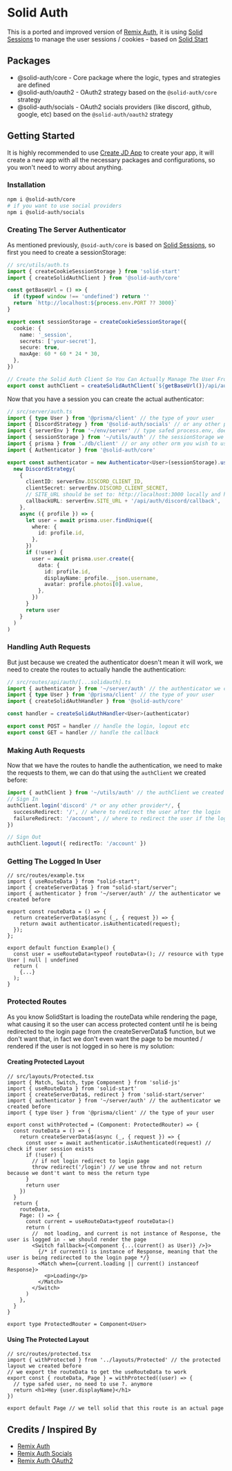 # Solid Auth

This is a ported and improved version of [Remix Auth](https://github.com/sergiodxa/remix-auth), it is using [Solid Sessions](https://start.solidjs.com/advanced/session) to manage the user sessions / cookies - based on [Solid Start](https://start.solidjs.com/)

## Packages

- @solid-auth/core - Core package where the logic, types and strategies are defined
- @solid-auth/oauth2 - OAuth2 strategy based on the `@solid-auth/core` strategy
- @solid-auth/socials - OAuth2 socials providers (like discord, github, google, etc) based on the `@solid-auth/oauth2` strategy

## Getting Started

It is highly recommended to use [Create JD App](https://github.com/OrJDev/create-jd-app) to create your app, it will create a new app with all the necessary packages and configurations, so you won't need to worry about anything.

### Installation

```bash
npm i @solid-auth/core
# if you want to use social providers
npm i @solid-auth/socials
```

### Creating The Server Authenticator

As mentioned previously, `@soid-auth/core` is based on [Solid Sessions](https://start.solidjs.com/advanced/session), so first you need to create a sessionStorage:

```ts file=src/utils/auth.ts
// src/utils/auth.ts
import { createCookieSessionStorage } from 'solid-start'
import { createSolidAuthClient } from '@solid-auth/core'

const getBaseUrl = () => {
  if (typeof window !== 'undefined') return ''
  return `http://localhost:${process.env.PORT ?? 3000}`
}

export const sessionStorage = createCookieSessionStorage({
  cookie: {
    name: '_session',
    secrets: ['your-secret'],
    secure: true,
    maxAge: 60 * 60 * 24 * 30,
  },
})

// Create the Solid Auth Client So You Can Actually Manage The User From The Client Side
export const authClient = createSolidAuthClient(`${getBaseUrl()}/api/auth`)
```

Now that you have a session you can create the actual authenticator:

```ts file=src/server/auth.ts
// src/server/auth.ts
import { type User } from '@prisma/client' // the type of your user
import { DiscordStrategy } from '@solid-auth/socials' // or any other provider
import { serverEnv } from '~/env/server' // type safed process.env, doesn't really matter
import { sessionStorage } from '~/utils/auth' // the sessionStorage we created before
import { prisma } from './db/client' // or any other orm you wish to use
import { Authenticator } from '@solid-auth/core'

export const authenticator = new Authenticator<User>(sessionStorage).use(
  new DiscordStrategy(
    {
      clientID: serverEnv.DISCORD_CLIENT_ID,
      clientSecret: serverEnv.DISCORD_CLIENT_SECRET,
      // SITE_URL should be set to: http://localhost:3000 locally and https://yourdomain.com in production
      callbackURL: serverEnv.SITE_URL + '/api/auth/discord/callback',
    },
    async ({ profile }) => {
      let user = await prisma.user.findUnique({
        where: {
          id: profile.id,
        },
      })
      if (!user) {
        user = await prisma.user.create({
          data: {
            id: profile.id,
            displayName: profile.__json.username,
            avatar: profile.photos[0].value,
          },
        })
      }
      return user
    }
  )
)
```

### Handling Auth Requests

But just because we created the authenticator doesn't mean it will work, we need to create the routes to actually handle the authentication:

```ts file=src/routes/api/auth/[...solidauth].ts
// src/routes/api/auth/[...solidauth].ts
import { authenticator } from '~/server/auth' // the authenticator we created before
import { type User } from '@prisma/client' // the type of your user
import { createSolidAuthHandler } from '@solid-auth/core'

const handler = createSolidAuthHandler<User>(authenticator)

export const POST = handler // handle the login, logout etc
export const GET = handler // handle the callback
```

### Making Auth Requests

Now that we have the routes to handle the authentication, we need to make the requests to them, we can do that using the `authClient` we created before:

```ts
import { authClient } from '~/utils/auth' // the authClient we created before
// Sign In
authClient.login('discord' /* or any other provider*/, {
  successRedirect: '/', // where to redirect the user after the login
  failureRedirect: '/account', // where to redirect the user if the login failed
})

// Sign Out
authClient.logout({ redirectTo: '/account' })
```

### Getting The Logged In User

```tsx file=src/routes/example.tsx
// src/routes/example.tsx
import { useRouteData } from "solid-start";
import { createServerData$ } from "solid-start/server";
import { authenticator } from '~/server/auth' // the authenticator we created before

export const routeData = () => {
  return createServerData$(async (_, { request }) => {
    return await authenticator.isAuthenticated(request);
  });
};

export default function Example() {
  const user = useRouteData<typeof routeData>(); // resource with type User | null | undefined
  return (
    {...}
  );
}
```

### Protected Routes

As you know SolidStart is loading the routeData while rendering the page, what causing it so the user can access protected content until he is being redirected to the login page from the createServerData$ function, but we don't want that, in fact we don't even want the page to be mounted / rendered if the user is not logged in so here is my solution:

#### Creating Protected Layout

```tsx file=src/layouts/Protected.tsx
// src/layouts/Protected.tsx
import { Match, Switch, type Component } from 'solid-js'
import { useRouteData } from 'solid-start'
import { createServerData$, redirect } from 'solid-start/server'
import { authenticator } from '~/server/auth' // the authenticator we created before
import { type User } from '@prisma/client' // the type of your user

export const withProtected = (Component: ProtectedRouter) => {
  const routeData = () => {
    return createServerData$(async (_, { request }) => {
      const user = await authenticator.isAuthenticated(request) // check if user session exists
      if (!user) {
        // if not login redirect to login page
        throw redirect('/login') // we use throw and not return because we dont't want to mess the return type
      }
      return user
    })
  }
  return {
    routeData,
    Page: () => {
      const current = useRouteData<typeof routeData>()
      return (
        //  not loading, and current is not instance of Response, the user is logged in - we should render the page
        <Switch fallback={<Component {...(current() as User)} />}>
          {/* if current() is instance of Response, meaning that the user is being redirected to the login page */}
          <Match when={current.loading || current() instanceof Response}>
            <p>Loading</p>
          </Match>
        </Switch>
      )
    },
  }
}

export type ProtectedRouter = Component<User>
```

#### Using The Protected Layout

```tsx file=src/routes/protected.tsx
// src/routes/protected.tsx
import { withProtected } from '../layouts/Protected' // the protected layout we created before
// we export the routeData to get the useRouteData to work
export const { routeData, Page } = withProtected((user) => {
  // type safed user, no need to use ?. anymore
  return <h1>Hey {user.displayName}</h1>
})

export default Page // we tell solid that this route is an actual page
```

## Credits / Inspired By

- [Remix Auth](https://github.com/sergiodxa/remix-auth)
- [Remix Auth Socials](https://github.com/TheRealFlyingCoder/remix-auth-socials)
- [Remix Auth OAuth2](https://github.com/sergiodxa/remix-auth-oauth2)
